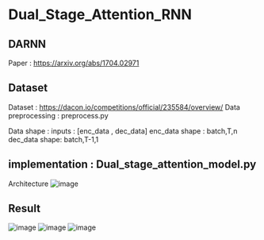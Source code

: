 # Dual_Stage_Attention_RNN
## DARNN

Paper : https://arxiv.org/abs/1704.02971

## Dataset
Dataset : https://dacon.io/competitions/official/235584/overview/
Data preprocessing : preprocess.py

Data shape : inputs : [enc_data , dec_data]
             enc_data shape : batch,T,n
             dec_data shape: batch,T-1,1

## implementation : Dual_stage_attention_model.py
Architecture
![image](https://user-images.githubusercontent.com/46440177/99161928-d3353c80-273a-11eb-8891-a44ed7270fca.png)

## Result
![image](https://user-images.githubusercontent.com/46440177/99161936-011a8100-273b-11eb-938a-416dd129ce91.png)
![image](https://user-images.githubusercontent.com/46440177/99161949-1d1e2280-273b-11eb-847f-24b43c5655f9.png)
![image](https://user-images.githubusercontent.com/46440177/99161951-24ddc700-273b-11eb-8d2a-c1ea931dd153.png)


